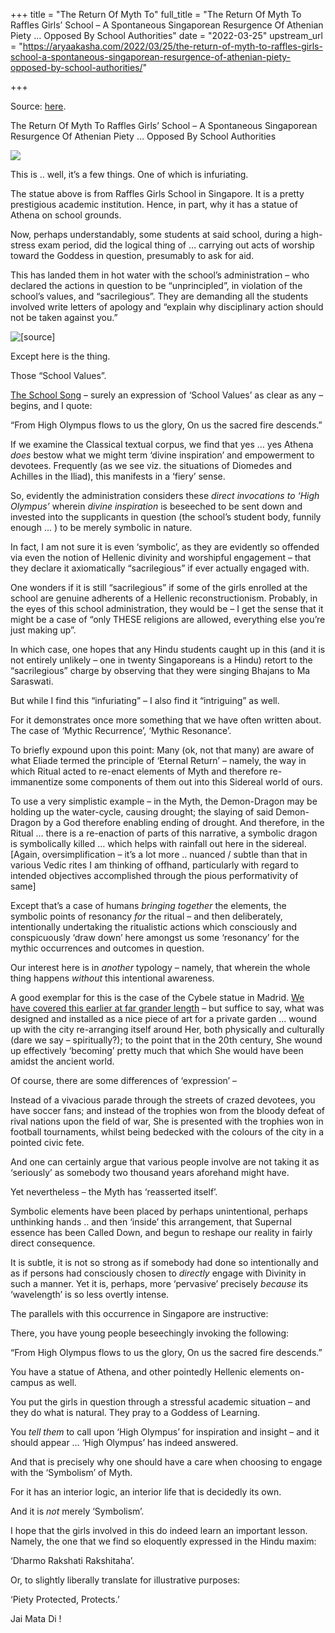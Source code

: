 +++
title = "The Return Of Myth To"
full_title = "The Return Of Myth To Raffles Girls’ School – A Spontaneous Singaporean Resurgence Of Athenian Piety … Opposed By School Authorities"
date = "2022-03-25"
upstream_url = "https://aryaakasha.com/2022/03/25/the-return-of-myth-to-raffles-girls-school-a-spontaneous-singaporean-resurgence-of-athenian-piety-opposed-by-school-authorities/"

+++

Source: [here](https://aryaakasha.com/2022/03/25/the-return-of-myth-to-raffles-girls-school-a-spontaneous-singaporean-resurgence-of-athenian-piety-opposed-by-school-authorities/).

The Return Of Myth To Raffles Girls’ School – A Spontaneous Singaporean Resurgence Of Athenian Piety … Opposed By School Authorities

![](https://aryaakasha.files.wordpress.com/2022/03/focjdbuucaeh7u5.jpg?w=768)

This is .. well, it’s a few things. One of which is infuriating.

The statue above is from Raffles Girls School in Singapore. It is a pretty prestigious academic institution. Hence, in part, why it has a statue of Athena on school grounds.

Now, perhaps understandably, some students at said school, during a high-stress exam period, did the logical thing of … carrying out acts of worship toward the Goddess in question, presumably to ask for aid.

This has landed them in hot water with the school’s administration – who declared the actions in question to be “unprincipled”, in violation of the school’s values, and “sacrilegious”. They are demanding all the students involved write letters of apology and “explain why disciplinary action should not be taken against you.”

![\[[source](https://twitter.com/visakanv/status/1506211149125095428?t=yiZN43W32o3BA3KTvxFHjQ&s=19)\]](https://aryaakasha.files.wordpress.com/2022/03/focjdbvvqaa43pt.jpg?w=583)

Except here is the thing.

Those “School Values”.

[The School Song](https://www.rgs.edu.sg/alumnae/alumnae-relations-office/our-songs) – surely an expression of ‘School Values’ as clear as any – begins, and I quote:

“From High Olympus flows to us the glory, On us the sacred fire descends.”

If we examine the Classical textual corpus, we find that yes … yes Athena *does* bestow what we might term ‘divine inspiration’ and empowerment to devotees. Frequently (as we see viz. the situations of Diomedes and Achilles in the Iliad), this manifests in a ‘fiery’ sense.

So, evidently the administration considers these *direct invocations to ‘High Olympus’* wherein *divine inspiration* is beseeched to be sent down and invested into the supplicants in question (the school’s student body, funnily enough … ) to be merely symbolic in nature.

In fact, I am not sure it is even ‘symbolic’, as they are evidently so offended via even the notion of Hellenic divinity and worshipful engagement – that they declare it axiomatically “sacrilegious” if ever actually engaged with.

One wonders if it is still “sacrilegious” if some of the girls enrolled at the school are genuine adherents of a Hellenic reconstructionism. Probably, in the eyes of this school administration, they would be – I get the sense that it might be a case of “only THESE religions are allowed, everything else you’re just making up”.

In which case, one hopes that any Hindu students caught up in this (and it is not entirely unlikely – one in twenty Singaporeans is a Hindu) retort to the “sacrilegious” charge by observing that they were singing Bhajans to Ma Saraswati.

But while I find this “infuriating” – I also find it “intriguing” as well.

For it demonstrates once more something that we have often written about. The case of ‘Mythic Recurrence’, ‘Mythic Resonance’.

To briefly expound upon this point: Many (ok, not that many) are aware of what Eliade termed the principle of ‘Eternal Return’ – namely, the way in which Ritual acted to re-enact elements of Myth and therefore re-immanentize some components of them out into this Sidereal world of ours.

To use a very simplistic example – in the Myth, the Demon-Dragon may be holding up the water-cycle, causing drought; the slaying of said Demon-Dragon by a God therefore enabling ending of drought. And therefore, in the Ritual … there is a re-enaction of parts of this narrative, a symbolic dragon is symbolically killed … which helps with rainfall out here in the sidereal. \[Again, oversimplification – it’s a lot more .. nuanced / subtle than that in various Vedic rites I am thinking of offhand, particularly with regard to intended objectives accomplished through the pious performativity of same\]

Except that’s a case of humans *bringing together* the elements, the symbolic points of resonancy *for* the ritual – and then deliberately, intentionally undertaking the ritualistic actions which consciously and conspicuously ‘draw down’ here amongst us some ‘resonancy’ for the mythic occurrences and outcomes in question.

Our interest here is in *another* typology – namely, that wherein the whole thing happens *without* this intentional awareness.

A good exemplar for this is the case of the Cybele statue in Madrid. [We have covered this earlier at far grander length](https://aryaakasha.com/2019/09/28/cybele-in-spain-the-return-of-myth-to-madrid/) – but suffice to say, what was designed and installed as a nice piece of art for a private garden … wound up with the city re-arranging itself around Her, both physically and culturally (dare we say – spiritually?); to the point that in the 20th century, She wound up effectively ‘becoming’ pretty much that which She would have been amidst the ancient world.

Of course, there are some differences of ‘expression’ –

Instead of a vivacious parade through the streets of crazed devotees, you have soccer fans; and instead of the trophies won from the bloody defeat of rival nations upon the field of war, She is presented with the trophies won in football tournaments, whilst being bedecked with the colours of the city in a pointed civic fete.

And one can certainly argue that various people involve are not taking it as ‘seriously’ as somebody two thousand years aforehand might have.

Yet nevertheless – the Myth has ‘reasserted itself’.

Symbolic elements have been placed by perhaps unintentional, perhaps unthinking hands .. and then ‘inside’ this arrangement, that Supernal essence has been Called Down, and begun to reshape our reality in fairly direct consequence.

It is subtle, it is not so strong as if somebody had done so intentionally and as if persons had consciously chosen to *directly* engage with Divinity in such a manner. Yet it is, perhaps, more ‘pervasive’ precisely *because* its ‘wavelength’ is so less overtly intense.

The parallels with this occurrence in Singapore are instructive:

There, you have young people beseechingly invoking the following:

“From High Olympus flows to us the glory, On us the sacred fire descends.”

You have a statue of Athena, and other pointedly Hellenic elements on-campus as well.

You put the girls in question through a stressful academic situation – and they do what is natural. They pray to a Goddess of Learning.

You *tell them* to call upon ‘High Olympus’ for inspiration and insight – and it should appear … ‘High Olympus’ has indeed answered.

And that is precisely why one should have a care when choosing to engage with the ‘Symbolism’ of Myth.

For it has an interior logic, an interior life that is decidedly its own.

And it is *not* merely ‘Symbolism’.

I hope that the girls involved in this do indeed learn an important lesson. Namely, the one that we find so eloquently expressed in the Hindu maxim:

‘Dharmo Rakshati Rakshitaha’.

Or, to slightly liberally translate for illustrative purposes:

‘Piety Protected, Protects.’

Jai Mata Di !